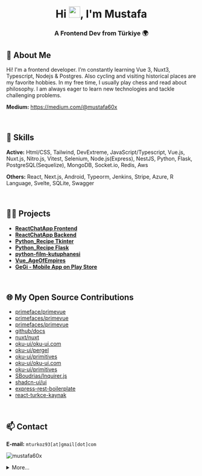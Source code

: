 <!--
<p align="right"> <img sr[](url)c="https://komarev.com/ghpvc/?username=mustafa60x&label=Profile%20views&color=0e75b6&style=flat" alt="mustafa60x" /> </p>
-->

<h1 align="center">Hi <img src="https://raw.githubusercontent.com/MartinHeinz/MartinHeinz/master/wave.gif" width="30px">, I'm Mustafa</h1>
<h3 align="center">A Frontend Dev from Türkiye 🌍</h3>


## 👤 About Me
Hi! I'm a frontend developer. I’m constantly learning Vue 3, Nuxt3, Typescript, Nodejs & Postgres. Also cycling and visiting historical places are my favorite hobbies. In my free time, I usually play chess and read about philosophy. I am always eager to learn new technologies and tackle challenging problems.

**Medium:** https://medium.com/@mustafa60x

<br/>

## 🌟 Skills
**Active:** Html/CSS, Tailwind, DevExtreme, JavaScript/Typescript, Vue.js, Nuxt.js, Nitro.js, Vitest, Selenium, Node.js(Express), NestJS, Python, Flask, PostgreSQL(Sequelize), MongoDB, Socket.io, Redis, Aws

**Others:** React, Next.js, Android, Typeorm, Jenkins, Stripe, Azure, R Language, Svelte, SQLite, Swagger

<br/>


## 👨‍💻 Projects

- [**ReactChatApp Frontend**](https://github.com/mustafa60x/ReactChatApp_2022OkrH2Frontend)
- [**ReactChatApp Backend**](https://github.com/mustafa60x/ReactChatApp_2022OkrH2Backend)
- [**Python_Recipe Tkinter**](https://github.com/mustafa60x/Python_RecipeTkinter)
- [**Python_Recipe Flask**](https://github.com/mustafa60x/Python_RecipeFlask)
- [**python-film-kutuphanesi**](https://github.com/mustafa60x/python-film-kutuphanesi)
- [**Vue_AgeOfEmpires**](https://github.com/mustafa60x/Vue_AgeOfEmpires)
- [**GeGi - Mobile App on Play Store**](https://play.google.com/store/apps/details?id=com.mustafaturkoz.gegi)

<br/>


## 🌐 My Open Source Contributions
- [primeface/primevue](https://github.com/primefaces/primevue/pull/5766)
- [primefaces/primevue](https://github.com/primefaces/primevue/pull/5712)
- [primefaces/primevue](https://github.com/primefaces/primevue/pull/5725)
- [github/docs](https://github.com/github/docs/pull/31496)
- [nuxt/nuxt](https://github.com/nuxt/nuxt/pull/25251)
- [oku-ui/oku-ui.com](https://github.com/oku-ui/oku-ui.com/pull/89)
- [oku-ui/pergel](https://github.com/oku-ui/pergel/pull/31)
- [oku-ui/primitives](https://github.com/oku-ui/primitives/pull/334)
- [oku-ui/oku-ui.com](https://github.com/oku-ui/oku-ui.com/pull/63)
- [oku-ui/primitives](https://github.com/oku-ui/primitives/pull/319)
- [SBoudrias/Inquirer.js](https://github.com/SBoudrias/Inquirer.js/pull/1264)
- [shadcn-ui/ui](https://github.com/shadcn-ui/ui/pull/951)
- [express-rest-boilerplate](https://github.com/danielfsousa/express-rest-boilerplate/pull/381)
- [react-turkce-kaynak](https://github.com/orcuntuna/react-turkce-kaynak/pull/5)

<br/>


## 📫 Contact

**E-mail:** `mturkoz93[at]gmail[dot]com`
<p align="left"> <img src="https://komarev.com/ghpvc/?username=mustafa60x&label=Profile%20views&color=0e75b6&style=flat" alt="mustafa60x" /> </p>


<details>
  <summary>More...</summary>
  <br />
  <p align="left"><img src="https://github-readme-stats.vercel.app/api/top-langs/?username=mustafa60x&layout=compact&theme=tokyonight&hide=html,scss,css" alt="mustafa60x" /></p>

  <p align="left">&nbsp;<img src="https://github-readme-stats.vercel.app/api?username=mustafa60x&count_private=true&show_icons=true&theme=tokyonight" alt="mustafa60x" /></p>
</details>






